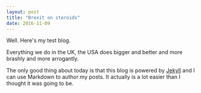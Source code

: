 ```yaml
---
layout: post
title: "Brexit on steroids"
date: 2016-11-09
---
```


Well. Here's my test blog.

Everything we do in the UK, the USA does bigger and better and more brashly and more arrogantly. 

The only good thing about today is that this blog is powered by [Jekyll](http://jekyllrb.com) and I can use Markdown to author my posts. It actually is a lot easier than I thought it was going to be.
